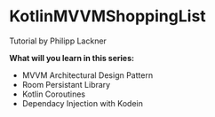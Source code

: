 # KotlinMVVMShoppingList
Tutorial by Philipp Lackner

**What will you learn in this series:**
* MVVM Architectural Design Pattern
* Room Persistant Library
* Kotlin Coroutines
* Dependacy Injection with Kodein
